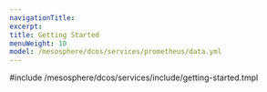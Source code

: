 ```yaml
---
navigationTitle:
excerpt:
title: Getting Started
menuWeight: 10
model: /mesosphere/dcos/services/prometheus/data.yml
---
```


#include /mesosphere/dcos/services/include/getting-started.tmpl
